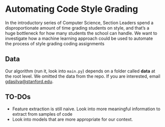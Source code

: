 # Automating Code Style Grading
In the introductory series of Computer Science, Section Leaders spend a disproportionate amount of time grading students on style, and that’s a huge bottleneck for how many students the school can handle. We want to investigate how a machine learning approach could be used to automate the process of style grading coding assignments

## Data
Our algorithm (run it, look into `main.py`) depends on a folder called **data** at the root level. We omitted the data from the repo. If you are interested, email gdasilva@stanford.edu.

## TO-DOs
* Feature extraction is still naive. Look into more meaningful information to extract from samples of code
* Look into models that are more appropriate for our context.
